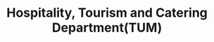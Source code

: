 ---
title: "Hospitality, Tourism and Catering Department(TUM)"
url: /mombasa/hospitality-tourism-and-catering-department-tum/
shop: department store
---
